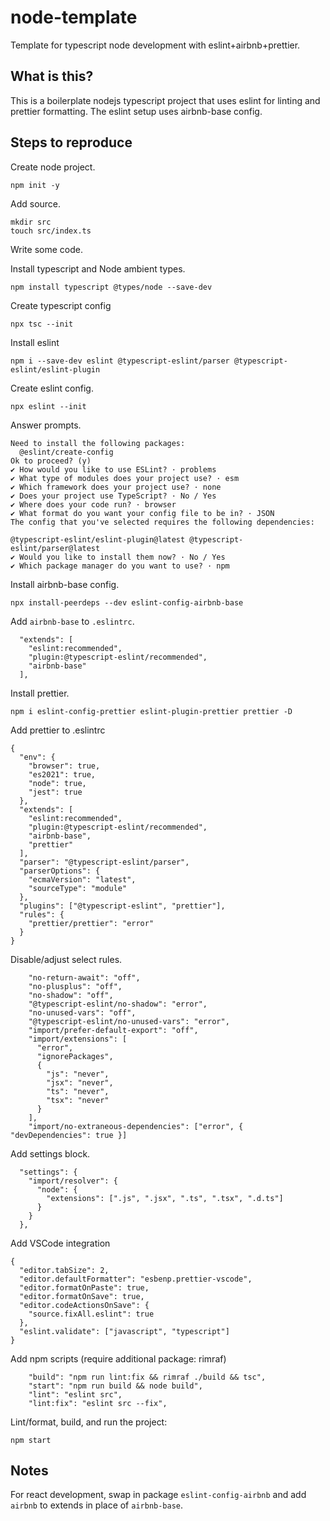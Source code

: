 # node-template

Template for typescript node development with eslint+airbnb+prettier.

## What is this?

This is a boilerplate nodejs typescript project that uses eslint for linting and prettier formatting. The eslint setup uses airbnb-base config.

## Steps to reproduce

Create node project.

```
npm init -y
```

Add source.

```
mkdir src
touch src/index.ts
```

Write some code.

Install typescript and Node ambient types.

```
npm install typescript @types/node --save-dev
```

Create typescript config

```
npx tsc --init
```

Install eslint

```
npm i --save-dev eslint @typescript-eslint/parser @typescript-eslint/eslint-plugin
```

Create eslint config.

```
npx eslint --init
```

Answer prompts.

```
Need to install the following packages:
  @eslint/create-config
Ok to proceed? (y)
✔ How would you like to use ESLint? · problems
✔ What type of modules does your project use? · esm
✔ Which framework does your project use? · none
✔ Does your project use TypeScript? · No / Yes
✔ Where does your code run? · browser
✔ What format do you want your config file to be in? · JSON
The config that you've selected requires the following dependencies:

@typescript-eslint/eslint-plugin@latest @typescript-eslint/parser@latest
✔ Would you like to install them now? · No / Yes
✔ Which package manager do you want to use? · npm
```

Install airbnb-base config.

```
npx install-peerdeps --dev eslint-config-airbnb-base
```

Add `airbnb-base` to `.eslintrc`.

```
  "extends": [
    "eslint:recommended",
    "plugin:@typescript-eslint/recommended",
    "airbnb-base"
  ],
```

Install prettier.

```
npm i eslint-config-prettier eslint-plugin-prettier prettier -D
```

Add prettier to .eslintrc

```
{
  "env": {
    "browser": true,
    "es2021": true,
    "node": true,
    "jest": true
  },
  "extends": [
    "eslint:recommended",
    "plugin:@typescript-eslint/recommended",
    "airbnb-base",
    "prettier"
  ],
  "parser": "@typescript-eslint/parser",
  "parserOptions": {
    "ecmaVersion": "latest",
    "sourceType": "module"
  },
  "plugins": ["@typescript-eslint", "prettier"],
  "rules": {
    "prettier/prettier": "error"
  }
}
```

Disable/adjust select rules.

```
    "no-return-await": "off",
    "no-plusplus": "off",
    "no-shadow": "off",
    "@typescript-eslint/no-shadow": "error",
    "no-unused-vars": "off",
    "@typescript-eslint/no-unused-vars": "error",
    "import/prefer-default-export": "off",
    "import/extensions": [
      "error",
      "ignorePackages",
      {
        "js": "never",
        "jsx": "never",
        "ts": "never",
        "tsx": "never"
      }
    ],
    "import/no-extraneous-dependencies": ["error", { "devDependencies": true }]
```

Add settings block.

```
  "settings": {
    "import/resolver": {
      "node": {
        "extensions": [".js", ".jsx", ".ts", ".tsx", ".d.ts"]
      }
    }
  },
```

Add VSCode integration

```
{
  "editor.tabSize": 2,
  "editor.defaultFormatter": "esbenp.prettier-vscode",
  "editor.formatOnPaste": true,
  "editor.formatOnSave": true,
  "editor.codeActionsOnSave": {
    "source.fixAll.eslint": true
  },
  "eslint.validate": ["javascript", "typescript"]
}
```

Add npm scripts (require additional package: rimraf)

```
    "build": "npm run lint:fix && rimraf ./build && tsc",
    "start": "npm run build && node build",
    "lint": "eslint src",
    "lint:fix": "eslint src --fix",
```

Lint/format, build, and run the project:

```
npm start
```

## Notes

For react development, swap in package `eslint-config-airbnb` and add `airbnb` to extends in place of `airbnb-base`.
